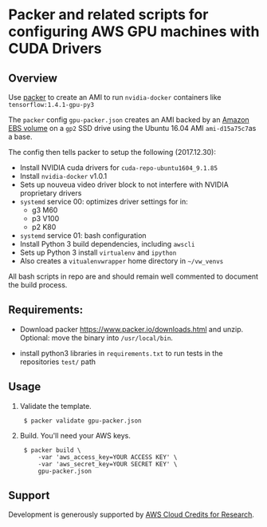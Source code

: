 # Packer and related scripts for configuring AWS GPU machines with CUDA Drivers

## Overview

Use [packer](https://www.packer.io) to create an AMI to run `nvidia-docker` containers like `tensorflow:1.4.1-gpu-py3`

The `packer` config `gpu-packer.json` creates an AMI backed by an [Amazon EBS volume](https://www.packer.io/docs/builders/amazon-ebsvolume.html) on a `gp2` SSD drive using the Ubuntu 16.04 AMI `ami-d15a75c7`as a base.

The config then tells packer to setup the following (2017.12.30):

* Install NVIDIA cuda drivers for `cuda-repo-ubuntu1604_9.1.85`
* Install `nvidia-docker` v1.0.1
* Sets up nouveua video driver block to not interfere with NVIDIA proprietary drivers
* `systemd` service 00: optimizes driver settings for in:
    * g3 M60
    * p3 V100
    * p2 K80
* `systemd` service 01: bash configuration
* Install Python 3 build dependencies, including `awscli`
* Sets up Python 3 install `virtualenv` and `ipython`
* Also creates a `vitualenvwrapper` home directory in `~/vw_venvs`

All bash scripts in repo are and should remain well commented to document the build process.

## Requirements:

* Download packer <https://www.packer.io/downloads.html> and unzip.
Optional: move the binary into `/usr/local/bin`.

* install python3 libraries in `requirements.txt` to run tests in the
repositories `test/` path

## Usage

1. Validate the template.

        $ packer validate gpu-packer.json

2. Build. You'll need your AWS keys.

        $ packer build \
            -var 'aws_access_key=YOUR ACCESS KEY' \
            -var 'aws_secret_key=YOUR SECRET KEY' \
            gpu-packer.json

## Support

Development is generously supported by [AWS Cloud Credits for Research](https://aws.amazon.com/research-credits/).
